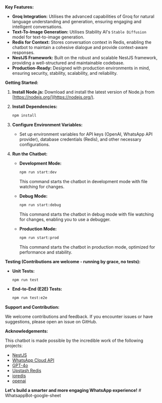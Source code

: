 **Key Features:**

* **Groq Integration:** Utilises the advanced capabilities of Groq for natural language understanding and generation, ensuring engaging and intelligent conversations.
* **Text-To-Image Generation:** Utilises Stability AI's `Stable Diffusion` model for text-to-image generation.
* **Redis for Context:** Stores conversation context in Redis, enabling the chatbot to maintain a cohesive dialogue and provide context-aware responses.
* **NestJS Framework:** Built on the robust and scalable NestJS framework, providing a well-structured and maintainable codebase.
* **Production-Ready:** Designed with production environments in mind, ensuring security, stability, scalability, and reliability.

**Getting Started:**

1. **Install Node.js:** Download and install the latest version of Node.js from [https://nodejs.org/](https://nodejs.org/).

2. **Install Dependencies:**

   ```bash
   npm install
   ```

3. **Configure Environment Variables:**

    - Set up environment variables for API keys (OpenAI, WhatsApp API provider), database credentials (Redis), and other necessary configurations.

4. **Run the Chatbot:**

    - **Development Mode:**
      ```bash
      npm run start:dev
      ```
      This command starts the chatbot in development mode with file watching for changes.

    - **Debug Mode:**
      ```bash
      npm run start:debug
      ```
      This command starts the chatbot in debug mode with file watching for changes, enabling you to use a debugger.

    - **Production Mode:**
      ```bash
      npm run start:prod
      ```
      This command starts the chatbot in production mode, optimized for performance and stability.



**Testing (Contributions are welcome - running by grace, no tests):**

* **Unit Tests:**

   ```bash
   npm run test
   ```

* **End-to-End (E2E) Tests:**

   ```bash
   npm run test:e2e
   ```

**Support and Contribution:**

We welcome contributions and feedback. If you encounter issues or have suggestions, please open an issue on GitHub.

**Acknowledgements:**

This chatbot is made possible by the incredible work of the following projects:

* [NestJS](https://nestjs.com/)
* [WhatsApp Cloud API](https://developers.facebook.com/docs/whatsapp/cloud-api/)
* [GPT-4o](https://platform.openai.com/docs/models/gpt-4o)
* [Upstash Redis](https://upstash.com/)
* [ioredis](https://github.com/luin/ioredis)
* [openai](https://github.com/openai/openai-node)

**Let's build a smarter and more engaging WhatsApp experience!** 
#   W h a t s a p p B o t - g o o g l e - s h e e t  
 